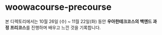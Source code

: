 # woowacourse-precourse
본 디렉토리에서는 10월 26일 (수) ~ 11월 22일(화) 동안 **우아한테크코스의 백엔드 과정 프리코스**를 진행하며 배우고 느낀 것을 기록합니다.